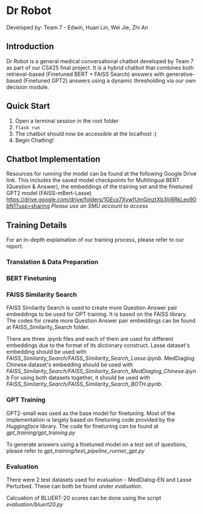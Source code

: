 # Dr Robot

Developed by: Team 7 - Edwin, Huan Lin, Wei Jie, Zhi An

## Introduction
Dr Robot is a general medical conversational chatbot developed by Team 7 as part of our CS425 final project. It is a hybrid chatbot that combines both retrieval-based (Finetuned BERT + FAISS Search) answers with generative-based (Finetuned GPT2) answers using a dynamic thresholding via our own decision module.

## Quick Start
1. Open a terminal session in the root folder
2. ```flask run```
3. The chatbot should now be accessible at the localhost :)
4. Begin Chatting!

## Chatbot Implementation
Resources for running the model can be found at the following Google Drive link. This includes the saved model checkpoints for Multilingual BERT (Question & Answer), the embeddings of the training set and the finetuned GPT2 model (FAISS-mBert-Lasse) 
https://drive.google.com/drive/folders/1GEcx7XywfUmGmztXb3ljI8RkLeo90bN1?usp=sharing
*Please use an SMU account to access*

## Training Details
For an in-depth explaination of our training process, please refer to our report.

### Translation & Data Preparation

### BERT Finetuning

### FAISS Similarity Search
FAISS Similarity Search is used to create more Question Answer pair embeddings to be used for GPT training. It is based on the FAISS library. The codes for create more Question Answer pair embeddings can be found at FAISS_Similarity_Search folder. 

There are three .ipynb files and each of them are used for different embeddings due to the format of its dictionary construct. Lasse dataset's embedding should be used with *FAISS_Similarity_Search/FAISS_Similarity_Search_Lasse.ipynb*. MedDiaglog Chinese dataset's embedding should be used with *FAISS_Similarity_Search/FAISS_Similarity_Search_MedDiaglog_Chinese.ipynb* For using both datasets together, it should be used with *FAISS_Similarity_Search/FAISS_Similarity_Search_BOTH.ipynb*.

### GPT Training
GPT2-small was used as the base model for finetuning. Most of the implementation is largely based on finetuning code provided by the *Huggingface* library. The code for finetuning can be found at *gpt_training/gpt_training.py*

To generate answers using a finetuned model on a test set of questions, please refer to *gpt_training/test_pipeline_runner_gpt.py*

### Evaluation
There were 2 test datasets used for evaluation - MedDialog-EN and Lasse Perturbed. These can both be found under *evaluation*. 

Calcuation of BLUERT-20 scores can be done using the script *evaluation/bluert20.py*


